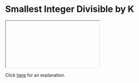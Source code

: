 # Smallest Integer Divisible by K 

<iframe></iframe>

Click [here](Explanation.md) for an explanation.

